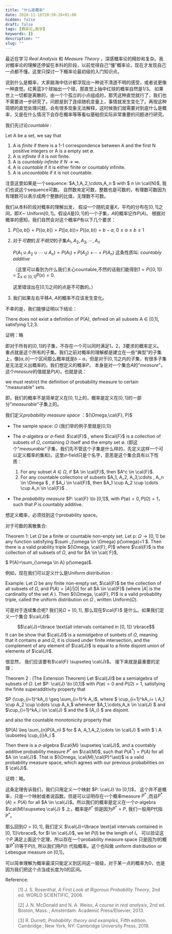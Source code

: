 ```yaml
---
title: "什么是概率"
date: 2020-11-16T20:50:26+01:00
hidden: false
draft: false
tags: [概率论,数学]
keywords: []
description: ""
slug: ""
---
```


最近在学习 *Real Analysis* 和 *Measure Theory* ，深感概率论的精妙和复杂。我对概率论的理解还停留在本科的阶段，以前觉得自己“懂”概率论，现在才发现自己一点都不懂。这里只探讨一下概率论最初级的入门知识点。



说到什么是概率，大家脑海中估计都浮现出一种说不清道不明的感受，或者说更像一种直觉。红黄蓝3个球抽出一个球，那直觉上抽中红球的概率自然是$1/3$。 如果世上一切都是离散的，由一个个孤立的小点组成的，那凭这种直觉就行了，我们也不需要进一步研究了。问题是到了连续随机变量上，事情就发生变化了。再按这种简陋的直觉处理问题，会有很多现象无法解释，这时候我们就需要对到底什么是概率，又是在什么情况下会存在概率等等看似基础但实际非常重要的问题进行研究。



我们先讨论$\textit{countable}$ :

Let A be a set, we say that

1. A is $\textit{finite}$ if there is a 1-1 correspondence between A and the first N  positive integers or A is a empty set $\emptyset$.
2. A is $\textit{infinite}$​ if it is not finite.
3. A is $\textit{countably infinite}$ if $N \to \infty$.
4. A is $\textit{countable}$ if it is either finite or countably infinite.
5. A is $\textit{uncountable}$ if it is not countable.

注意这里如果是一个sequence: $A_1,A_2,\cdots,A_n $ with $  n \in \cal{N}$, 我们也说这个sequence可数。 自然数肯定可数，整数也是可数的，有理数可数因为有理数可以表示成两个整数的比值，无理数不可数。



我们从本科阶段对概率的理解出发， 假设一个随机变量$X$，平均的分布在$[0,1]$之间，即$X \sim$ $\text{Uniform}[0,1]$。假设$A$是$[0,1]$的一个子集，$A$的概率记作$P(A)$。 根据对概率的感知，我们自然会对这个概率$P$有以下几个要求：

1. $P([a,b])=P((a,b])=P([a,b))=$ $P((a,b))=b-a$, $0\leq a \leq b \leq 1$

2. 对于*可数*的*互不相交*的子集$A_1, A_2, A_3,\cdots , A_n$

   $P(A_1 \cup A_2 \cup \cdots \cup A_n)=P(A_1)+P(A_2)$ $+\cdots+P(A_n)$ 								这条性质叫: $\textit{countably additive}$

   （这里可以看到为什么我们关心countable,不然的话我们能得到$1=P([0,1])=\sum_{x\in[0,1]}P(x)=0.$ 

   这里错误出在[0,1]之间的点是不可数的。）

3. 我们如果左右平移$A$, $A$的概率不应该发生变化。

不幸的是，我们能够证明以下结论：

There does not exist a  definition of P(A), defined on all subsets A $\in$ [0,1], satisfying 1,2,3.

证明：略

即对于所有的$[0,1]$的子集，不存在一个可以同时满足1，2，3要求的概率定义。 重点就是这个所有的子集。我们之前对概率的理解都是建立在一些“典型”的子集上，像$[a,b]$一个区间那么概率就是$b-a$，但是对于$[0,1]$之内的子集，有很多子集是无法定义出概率的。我们想定义的概率$P$， 本身是对一个集合$A$的"$measure$"，这个$measure$的值就是$P(A)$，也就是说：

we must restrict the definition of probability measure to certain "measurable" sets.

即，我们的概率不是简单定义在$[0,1]$上的，概率是定义在$[0,1]$的一部分"$measurable$"子集上的。



我们定义$\textit{probability measure space}$ ：$(\Omega,\cal{F}, P)$

* The sample space: $\Omega$ (我们举的例子里就是[0,1])
* The $\sigma$-algebra or $\sigma$-field: $\cal{F}$ , where $\cal{F}$ is a collection of subsets of $\Omega$, containing $\Omega$ itself and the empty set $\emptyset$. (即这个"$measurable$"子集，我们先不管这个子集是什么样的，先定义这样一个可以定义概率的集和)。这里$\sigma$-field​只是个名字，意思是这个集合具有以下性质：
  1. For any subset $A \in \Omega$, if $A \in \cal{F}$, then $A^c \in \cal{F}$.
  2. For any countable collections of subsets $A_1, A_2, A_3,\cdots , A_n \in \Omega $ , if $A_i \in \cal{F}$, then $A_1 \cup A_2 \cup \cdots \cup A_n \in \cal{F}$ . 

* The $\textit{probability measure}$  $P: \cal{F} \to [0,1]$, with $P(\emptyset)=0, P(\Omega)=1$， such that $P$ is countably additive.

想定义概率，必须找到这个probability space。



对于可数的离散集合: 

Theorem 1: Let $\Omega$ be a finite or countable non-enpty set. Let p: $\Omega \to [0,1]$ be any function satisfying $\sum _{\omega \in \Omega} p(\omega)=1 $. Then there is a valid prability triple  $(\Omega, \cal{F}, P)$  where $\cal{F}$ is the collection of all subsets of $\Omega$, and for $A \in \cal{ F}$, 

$ P(A)=\sum_{\omega \in A} p(\omega)$.

例如，现在我们可以定义什么是Uniform distribution :

Example: Let $\Omega$  be  any finite non-empty set,  $\cal{F}$ be the  collection of all subsets of $\Omega$, and $P(A)= |A| / |\Omega|$ for all $A \in \cal{F}$ (where $|A|$ is the cardinality of the set $A$ ).  Then $(\Omega, \cal{F}, P)$ is a valid probability triple, called the uniform distribution  on $\Omega$ , written Uniform$(\Omega)$.



可是对于连续集合呢? 我们另$\Omega=[0,1]$, 那么现在$\cal{F}$ 是什么。如果我们定义一个集合 $\cal{J}$:

$$\cal{J}=\lbrace \text{all intervals contained in [0, 1]} \rbrace$$  It can be show that $\cal{J}$ is a *semialgebra* of sunbets of $\Omega$, meaning that it contains $\emptyset$ and $\Omega$, it is closed under finite intersection, and the complement of any element of $\cal{J}$ is equal to a finite disjoint union of elements of $\cal{J}$.

很显然， 我们应该要有$\cal{F} \supseteq \cal{J}$。 接下来就是最重要的定理：

Theorem 2 : (The Extension Theorem)  Let $\cal{J}$ be a semialgebra of subsets of $\Omega$. Let $P: \cal{J} \to [0,1]$ with $P(\emptyset)=0$ and $P(\Omega)=1$, satisfying the finite superadditivity property that

$P (\cup_{i=1}^kA_i) \geq \sum_{i=1}^k A_i$, where $ \cup_{i=1}^kA_i= \ A_1 \cup A_2 \cup \cdots \cup A_k,$ whenever $A_1,\cdots,A_k \in \cal{J} $ and $\cup_{i=1}^kA_i \in \cal{J} $ and  the $ {A_i} $ are  disjoint​.    

and also the countable monotonicity property that

$P(A) \leq \sum_{n}P(A_n) $ for $ A, A_1,A_2,\cdots \in \cal{J} $ with $ \ A \subseteq \cup_{i}A_i $

Then there is a $\sigma$-algebra $\cal{M}  \supseteq \cal{J}$, and a countably additive probability measure $P^\ast$ on $\cal{M}$, such that $P(A^\ast)=P(A)$ for all $A \in \cal{J}$. That is $(\Omega, \cal{M},\cal{P}^\ast)$ is a valid probability measure space, which agrees with our previous probabilities on $ \cal{J}$.

证明：略。



这条定理告诉我们，我们只用定义一个映射 $P: \cal{J} \to [0,1]$， 这个并不是概率，只是一个映射或者说函数。但是可以证明存在一个概率measure $P^\ast$ ,而且$P^\ast(A)=P(A)$ for all $A \in \cal{J}$。所以我们的概率是定义在一个$\sigma$-algebra $\cal{M}\supseteq \cal{J} $ 上，概率是$P^\ast$ 但是因为$P^\ast=P$, 我们一般用$P$代指$P^\ast$。



那么回到$\Omega=[0,1]$, 我们定义 $\cal{J}=\lbrace \text{all intervals contained in [0, 1]}\rbrace$, for $I \in \cal{J}$, we let $P(I)$ be the length of $I$。 可以验证这个$P$ 满足上面这个定理，所以存在一个probability measure space 只是因为$I$的概率$P^\ast(I)$等于$P(I)$, 所以我们用$P(I)$ 代指概率。这个也叫做 uniform  distribution​ or ​Lebesgue measure​ on [0,1]。



可以简单理解为概率最深只能定义到区间这一层级，对于某一点的概率为0，也是因为我们把这个点当成长度为0的区间。



Reference:

>[1] J. S. Rosenthal, *A First Look at Rigorous Probability Theory*, 2nd ed. WORLD SCIENTIFIC, 2006.
>
>[2] J. N. McDonald and N. A. Weiss, *A course in real analysis*, 2nd ed. Boston, Mass. ; Amsterdam: Academic Press/Elsevier, 2013.
>
>[3] R. Durrett, *Probability: theory and examples*, Fifth edition. Cambridge ; New York, NY: Cambridge University Press, 2019.

 

















